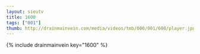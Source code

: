 ```yaml
--- 
layout: sieutv
title: 1600
tags: ["001"]
thumb: http://drainmainvein.com/media/videos/tmb/000/001/600/player.jpg
---
```

{% include drainmainvein key="1600" %} 
